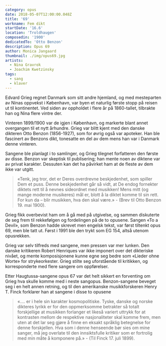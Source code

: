 ```yaml
---
category: opus
date: 2018-05-07T12:00:00.048Z
title: '69'
workname: Fem dikt
startDate: '16.6'
location: 'Troldhaugen'
composedin: '1900'
dedicatedTo: 'Otto Benzon'
description: Opus 69
author: Monica Jangaard
thumbnail: ./img/opus69.jpg
artists:
  - Nina Gravrok
  - Joachim Kwetzinsky
tags:
  - sang
  - klaver
---
```

Edvard Grieg regnet Danmark som sitt andre hjemland, og med mesteparten av Ninas oppvekst i København, var byen et naturlig første stopp på reisen ut til kontinentet. Ved siden av oppholdet i flere år på 1860-tallet, tilbrakte han og Nina flere vintre der.

Vinteren 1899/1900 var de igjen i København, og markerte blant annet overgangen til et nytt århundre. Grieg var blitt kjent med den danske dikteren Otto Benzon (1856-1927), som for øvrig også var apoteker. Han ble fascinert av Benzons dikt, tonesatte en del av dem mens han var i Danmark denne vinteren.

Sangene ble planlagt i to samlinger, og Grieg tilegnet forfatteren den første av disse. Benzon var skeptisk til publisering; han mente noen av diktene var av privat karakter. Dessuten kan det ha påvirket ham at de fleste av dem ikke var utgitt.

> «Tenk, jeg tror, det er Deres overdrevne beskjedenhet, som spiller Dem et puss. Denne beskjedenhet går så vidt, at De endog fornekter diktets rett til å nevnes sideordnet med musikken! Mens mitt (og mange moderne musikeres) mål er, blott å la diktet komme til sin rett. For kun da – blir musikken, hva den skal være.» - (Brev til Otto Benzon 19. mai 1900).

Grieg fikk overbevist ham om å gå med på utgivelse, og sammen diskuterte de seg frem til rekkefølgen og fordelingen på de to opusene. Sangen «To a Devil», som Benzon hadde skrevet men engelsk tekst, var først tiltenkt opus 69, men ble tatt ut. Først i 1991 ble den trykt som EG 154, altså utenom opusrekken.

Grieg var selv tilfreds med sangene, men pressen var mer lunken. Den danske kritikeren Robert Henriques var ikke imponert over det dikteriske nivået, og mente komposisjonene kunne egne seg bedre som «Lieder ohne Worte» for strykeorkester. Grieg stilte seg uforstående til kritikken, og korresponderte med flere sangere om oppførelser.

Etter Haugtussa-sangene opus 67 var det helt sikkert en forventing om Grieg hva skulle komme med i neste sangopus. Benzon-sangene beveget seg i en helt annen retning, og til den amerikanske musikkforskeren Henry T. Finck forklarer han at sangene i disse to opusene

> «…. er i hele sin karakter kosmopolitiske. Tyske, danske og norske dikteres lyrikk er for den oppmerksomme betrakter så totalt forskjellige at musikken forlanger et likeså variert uttrykk for at kontrasten mellom de respektive nasjonaliteter skal komme frem, men uten at det lar seg gjøre å finne en eksakt språklig betegnelse for denne forskjellen. Hva som i denne henseende bør sies om mine sanger, må jeg overlate til den innsiktsfulle kritiker som er fortrolig med min måte å komponere på.» - (Til Finck 17. juli 1899).
